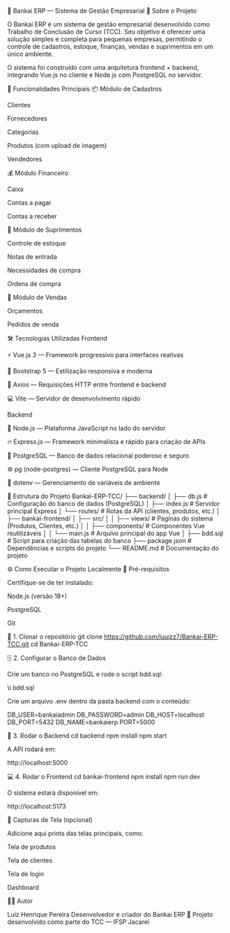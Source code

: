 🧭 Bankai ERP — Sistema de Gestão Empresarial
🧩 Sobre o Projeto

O Bankai ERP é um sistema de gestão empresarial desenvolvido como Trabalho de Conclusão de Curso (TCC).
Seu objetivo é oferecer uma solução simples e completa para pequenas empresas, permitindo o controle de cadastros, estoque, finanças, vendas e suprimentos em um único ambiente.

O sistema foi construído com uma arquitetura frontend + backend, integrando Vue.js no cliente e Node.js com PostgreSQL no servidor.

🚀 Funcionalidades Principais
📦 Módulo de Cadastros

Clientes

Fornecedores

Categorias

Produtos (com upload de imagem)

Vendedores

💰 Módulo Financeiro

Caixa

Contas a pagar

Contas a receber

🧾 Módulo de Suprimentos

Controle de estoque

Notas de entrada

Necessidades de compra

Ordens de compra

🛒 Módulo de Vendas

Orçamentos

Pedidos de venda

🛠️ Tecnologias Utilizadas
Frontend

⚡ Vue.js 3 — Framework progressivo para interfaces reativas

🎨 Bootstrap 5 — Estilização responsiva e moderna

💾 Axios — Requisições HTTP entre frontend e backend

💻 Vite — Servidor de desenvolvimento rápido

Backend

🧠 Node.js — Plataforma JavaScript no lado do servidor

🔥 Express.js — Framework minimalista e rápido para criação de APIs

🐘 PostgreSQL — Banco de dados relacional poderoso e seguro

⚙️ pg (node-postgres) — Cliente PostgreSQL para Node

🔐 dotenv — Gerenciamento de variáveis de ambiente

🧰 Estrutura do Projeto
Bankai-ERP-TCC/
├── backend/
│   ├── db.js               # Configuração do banco de dados (PostgreSQL)
│   ├── index.js            # Servidor principal Express
│   └── routes/             # Rotas da API (clientes, produtos, etc.)
│
├── bankai-frontend/
│   ├── src/
│   │   ├── views/          # Páginas do sistema (Produtos, Clientes, etc.)
│   │   ├── components/     # Componentes Vue reutilizáveis
│   │   └── main.js         # Arquivo principal do app Vue
│
├── bdd.sql                 # Script para criação das tabelas do banco
├── package.json            # Dependências e scripts do projeto
└── README.md               # Documentação do projeto

⚙️ Como Executar o Projeto Localmente
🔧 Pré-requisitos

Certifique-se de ter instalado:

Node.js
 (versão 18+)

PostgreSQL

Git

🧩 1. Clonar o repositório
git clone https://github.com/luuizz7/Bankai-ERP-TCC.git
cd Bankai-ERP-TCC

🗄️ 2. Configurar o Banco de Dados

Crie um banco no PostgreSQL e rode o script bdd.sql:

\i bdd.sql


Crie um arquivo .env dentro da pasta backend com o conteúdo:

DB_USER=bankaiadmin
DB_PASSWORD=admin
DB_HOST=localhost
DB_PORT=5432
DB_NAME=bankaierp
PORT=5000

🚀 3. Rodar o Backend
cd backend
npm install
npm start


A API rodará em:

http://localhost:5000

💻 4. Rodar o Frontend
cd bankai-frontend
npm install
npm run dev


O sistema estará disponível em:

http://localhost:5173

📸 Capturas de Tela (opcional)

Adicione aqui prints das telas principais, como:

Tela de produtos

Tela de clientes

Tela de login

Dashboard

👨‍💻 Autor

Luiz Henrique Pereira
Desenvolvedor e criador do Bankai ERP
💼 Projeto desenvolvido como parte do TCC — IFSP Jacareí
